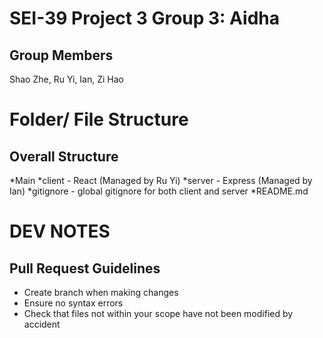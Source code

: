 # SEI-39 Project 3 Group 3: Aidha

## Group Members

Shao Zhe, Ru Yi, Ian, Zi Hao

# Folder/ File Structure

## Overall Structure

\*Main
*client - React (Managed by Ru Yi)
*server - Express (Managed by Ian)
*gitignore - global gitignore for both client and server
*README.md

# DEV NOTES

## Pull Request Guidelines

- Create branch when making changes
- Ensure no syntax errors
- Check that files not within your scope have not been modified by accident
